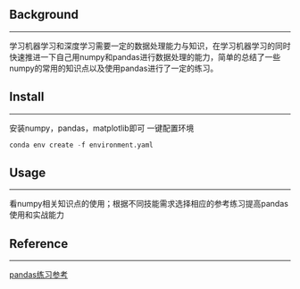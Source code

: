 ## Background

---

学习机器学习和深度学习需要一定的数据处理能力与知识，在学习机器学习的同时快速推进一下自己用numpy和pandas进行数据处理的能力，简单的总结了一些numpy的常用的知识点以及使用pandas进行了一定的练习。

## Install

---

安装numpy，pandas，matplotlib即可
       一键配置环境

```py
conda env create -f environment.yaml
```

## Usage

---

看numpy相关知识点的使用；根据不同技能需求选择相应的参考练习提高pandas使用和实战能力

## Reference

---

[pandas练习参考](https://zhuanlan.zhihu.com/p/76905282?utm_psn=1809206341086109696)